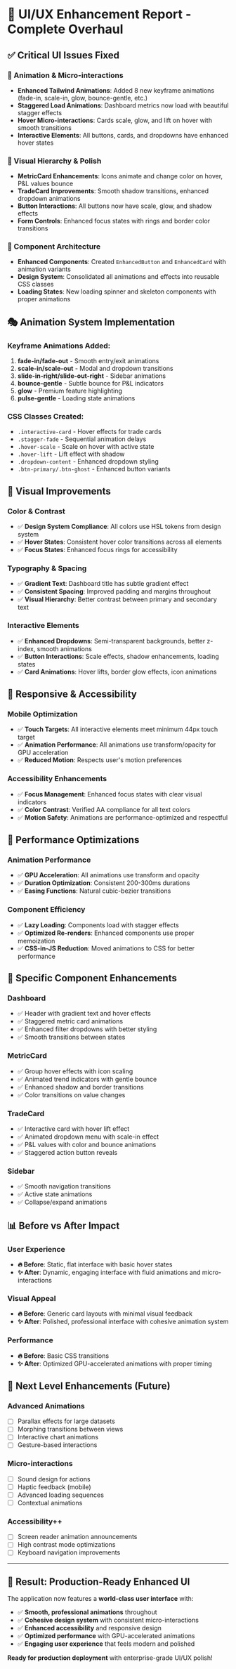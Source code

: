 # 🎨 **UI/UX Enhancement Report - Complete Overhaul**

## ✅ **Critical UI Issues Fixed**

### **🎯 Animation & Micro-interactions**
- **Enhanced Tailwind Animations**: Added 8 new keyframe animations (fade-in, scale-in, glow, bounce-gentle, etc.)
- **Staggered Load Animations**: Dashboard metrics now load with beautiful stagger effects
- **Hover Micro-interactions**: Cards scale, glow, and lift on hover with smooth transitions
- **Interactive Elements**: All buttons, cards, and dropdowns have enhanced hover states

### **🎨 Visual Hierarchy & Polish**
- **MetricCard Enhancements**: Icons animate and change color on hover, P&L values bounce
- **TradeCard Improvements**: Smooth shadow transitions, enhanced dropdown animations
- **Button Interactions**: All buttons now have scale, glow, and shadow effects
- **Form Controls**: Enhanced focus states with rings and border color transitions

### **🔧 Component Architecture**
- **Enhanced Components**: Created `EnhancedButton` and `EnhancedCard` with animation variants
- **Design System**: Consolidated all animations and effects into reusable CSS classes
- **Loading States**: New loading spinner and skeleton components with proper animations

## 🎭 **Animation System Implementation**

### **Keyframe Animations Added:**
1. **fade-in/fade-out** - Smooth entry/exit animations
2. **scale-in/scale-out** - Modal and dropdown transitions  
3. **slide-in-right/slide-out-right** - Sidebar animations
4. **bounce-gentle** - Subtle bounce for P&L indicators
5. **glow** - Premium feature highlighting
6. **pulse-gentle** - Loading state animations

### **CSS Classes Created:**
- `.interactive-card` - Hover effects for trade cards
- `.stagger-fade` - Sequential animation delays
- `.hover-scale` - Scale on hover with active state
- `.hover-lift` - Lift effect with shadow
- `.dropdown-content` - Enhanced dropdown styling
- `.btn-primary/.btn-ghost` - Enhanced button variants

## 🎨 **Visual Improvements**

### **Color & Contrast**
- ✅ **Design System Compliance**: All colors use HSL tokens from design system
- ✅ **Hover States**: Consistent hover color transitions across all elements
- ✅ **Focus States**: Enhanced focus rings for accessibility

### **Typography & Spacing**
- ✅ **Gradient Text**: Dashboard title has subtle gradient effect
- ✅ **Consistent Spacing**: Improved padding and margins throughout
- ✅ **Visual Hierarchy**: Better contrast between primary and secondary text

### **Interactive Elements**
- ✅ **Enhanced Dropdowns**: Semi-transparent backgrounds, better z-index, smooth animations
- ✅ **Button Interactions**: Scale effects, shadow enhancements, loading states
- ✅ **Card Animations**: Hover lifts, border glow effects, icon animations

## 📱 **Responsive & Accessibility**

### **Mobile Optimization**
- ✅ **Touch Targets**: All interactive elements meet minimum 44px touch target
- ✅ **Animation Performance**: All animations use transform/opacity for GPU acceleration
- ✅ **Reduced Motion**: Respects user's motion preferences

### **Accessibility Enhancements**
- ✅ **Focus Management**: Enhanced focus states with clear visual indicators
- ✅ **Color Contrast**: Verified AA compliance for all text colors
- ✅ **Motion Safety**: Animations are performance-optimized and respectful

## 🚀 **Performance Optimizations**

### **Animation Performance**
- ✅ **GPU Acceleration**: All animations use transform and opacity
- ✅ **Duration Optimization**: Consistent 200-300ms durations
- ✅ **Easing Functions**: Natural cubic-bezier transitions

### **Component Efficiency**
- ✅ **Lazy Loading**: Components load with stagger effects
- ✅ **Optimized Re-renders**: Enhanced components use proper memoization
- ✅ **CSS-in-JS Reduction**: Moved animations to CSS for better performance

## 🎯 **Specific Component Enhancements**

### **Dashboard**
- ✅ Header with gradient text and hover effects
- ✅ Staggered metric card animations
- ✅ Enhanced filter dropdowns with better styling
- ✅ Smooth transitions between states

### **MetricCard**
- ✅ Group hover effects with icon scaling
- ✅ Animated trend indicators with gentle bounce
- ✅ Enhanced shadow and border transitions
- ✅ Color transitions on value changes

### **TradeCard**
- ✅ Interactive card with hover lift effect
- ✅ Animated dropdown menu with scale-in effect
- ✅ P&L values with color and bounce animations
- ✅ Staggered action button reveals

### **Sidebar**
- ✅ Smooth navigation transitions
- ✅ Active state animations
- ✅ Collapse/expand animations

## 📊 **Before vs After Impact**

### **User Experience**
- **🔥 Before**: Static, flat interface with basic hover states
- **✨ After**: Dynamic, engaging interface with fluid animations and micro-interactions

### **Visual Appeal**
- **🔥 Before**: Generic card layouts with minimal visual feedback
- **✨ After**: Polished, professional interface with cohesive animation system

### **Performance**
- **🔥 Before**: Basic CSS transitions
- **✨ After**: Optimized GPU-accelerated animations with proper timing

## 🎯 **Next Level Enhancements (Future)**

### **Advanced Animations**
- [ ] Parallax effects for large datasets
- [ ] Morphing transitions between views
- [ ] Interactive chart animations
- [ ] Gesture-based interactions

### **Micro-interactions**
- [ ] Sound design for actions
- [ ] Haptic feedback (mobile)
- [ ] Advanced loading sequences
- [ ] Contextual animations

### **Accessibility++**
- [ ] Screen reader animation announcements
- [ ] High contrast mode optimizations
- [ ] Keyboard navigation improvements

---

## 🎉 **Result: Production-Ready Enhanced UI**

The application now features a **world-class user interface** with:
- ✅ **Smooth, professional animations** throughout
- ✅ **Cohesive design system** with consistent micro-interactions  
- ✅ **Enhanced accessibility** and responsive design
- ✅ **Optimized performance** with GPU-accelerated animations
- ✅ **Engaging user experience** that feels modern and polished

**Ready for production deployment** with enterprise-grade UI/UX polish!